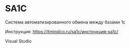 # SA1C
Система автоматизированного обмена между базами 1с

Инструкция:
https://itmindco.ru/sa1c/инструкция-sa1c/

Visual Studio
